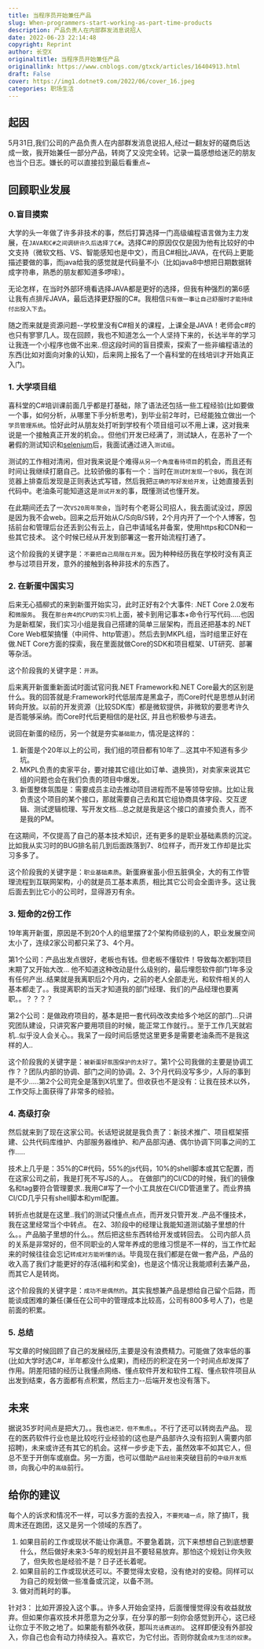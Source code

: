 ```yaml
---
title: 当程序员开始兼任产品
slug: When-programmers-start-working-as-part-time-products
description: 产品负责人在内部群发消息说招人
date: 2022-06-23 22:14:48
copyright: Reprint
author: 长空X
originaltitle: 当程序员开始兼任产品
originallink: https://www.cnblogs.com/gtxck/articles/16404913.html
draft: False
cover: https://img1.dotnet9.com/2022/06/cover_16.jpeg
categories: 职场生活
---
```


## 起因

5月31日,我们公司的产品负责人在内部群发消息说招人,经过一翻友好的磋商后达成一致，我开始兼任一部分产品，转岗了又没完全转。记录一篇感想给迷茫的朋友也当个日志。嫌长的可以直接拉到最后看重点~

## 回顾职业发展

### 0.盲目摸索

大学的头一年做了许多非技术的事，然后打算选择一门高级编程语言做为主力发展，在`JAVA和C#之间调研许久后选择了C#`。选择C#的原因仅仅是因为他有比较好的中文支持（微软文档、VS、智能感知也是中文），而且C#相比JAVA，在代码上更能描述要做的事，而java给我的感觉就是代码量不小（比如java8中想把日期数据转成字符串，熟悉的朋友都知道多啰嗦）。

无论怎样，在当时外部环境看选择JAVA都是更好的选择，但我有种强烈的第6感让我有点排斥JAVA，最后选择更舒服的C#。我相信`只有做一事让自己舒服时才能持续付出投入下去`。

随之而来就是资源问题--学校里没有C#相关的课程，上课全是JAVA！老师会c#的也只有寥寥几人。现在回顾，我也不知道怎么一个人坚持下来的，长达半年的学习让我连一个小程序也做不出来..但这段时间的盲目摸索，探索了一些非编程语法的东西(比如对面向对象的认知)，后来网上报名了一个喜科堂的在线培训才开始真正入门。

### 1. 大学项目组

喜科堂的C#培训课前面几乎都是打基础，除了语法还包括一些工程经验(比如要做一个事，如何分析，从哪里下手分析思考)，到毕业前2年时，已经能独立做出一个`学员管理系统`。恰好此时从朋友处打听到学校有个项目组可以不用上课，这对我来说是一个接触真正开发的机会。。但他们开发已经满了，测试缺人，在恶补了一个暑假的测试知识和[selenium](https://blog.csdn.NET/hjkl950217/category_6674413.html)后，我面试通过进入`测试组`。

测试的工作相对清闲，但对我来说是个难得`从另一个角度看待项目`的机会，而且还有时间让我继续打磨自己。比较骄傲的事有一个：当时在`测试时发现一个BUG`，我在浏览器上排查后发现是正则表达式写错，然后我把`正确的写好发给开发`，让她直接丢到代码中。老油条可能知道这是`测试开发`的事，既懂测试也懂开发。

在此期间还去了一次`VS20周年聚会`，当时有个老哥公司招人，我去面试没过，原因是因为我不会web。回来之后开始从C/S向B/S转，2个月内开了一个个人博客，包括前台和管理后台还丢到公有云上，自己申请域名并备案，使用https和CDN和一些其它技术。 这个时候已经从开发到部署这一套开始流程打通了。

这个阶段我的关键字是：`不要把自己局限在开发`。因为种种经历我在学校时没有真正参与过项目开发，意外的接触到各种非技术的东西了。

### 2. 在新蛋中国实习

后来无心插柳式的来到新蛋开始实习，此时正好有2个大事件: .NET Core 2.0发布和`微服务`。 我在`那台奔4的CPU的实习机`上面，被卡到用记事本+命令行写代码.....也因为是新框架，我们实习小组是我自己搭建的简单三层架构，而且还把基本的.NET Core Web框架搞懂（中间件、http管道）。然后去到MKPL组，当时组里正好在做.NET Core方面的探索，我在里面就做Core的SDK和项目框架、UT研究、部署等杂活。

这个阶段我的关键字是：`开源`。

后来离开新蛋重新面试时面试官问我.NET Framework和.NET Core最大的区别是什么。我的回答就是:Framework时代低层库是黑盒子，而Core时代是思想从封闭转向开放。以前的开发资源（比较SDK库）都是微软提供，非微软的要思考许久是否能够采纳。而Core时代后更相信的是社区, 并且也积极参与进去。

说回在新蛋的经历，另一个就是夯实`基础能力`，情况是这样的：

1. 新蛋是个20年以上的公司，我们组的项目都有10年了...这其中不知道有多少坑。
2. MKPL负责的卖家平台，要对接其它组(比如订单、退换货)，对卖家来说其它组的问题也会在我们负责的项目中爆发。
3. 新蛋整体氛围是：需要成员主动去推动项目进程而不是等领导安排。比如让我负责这个项目的某个接口，那就需要自己去和其它组协商具体字段、交互逻辑、测试逻辑梳理、写开发文档...总之就是我是这个接口的直接负责人，而不是我的PM。

在这期间，不仅提高了自己的基本技术知识，还有更多的是职业基础素质的沉淀。比如我从实习时的BUG排名前几到后面跌落到7、8位样子，而开发工作却是比实习多多了。

这个阶段我的关键字是：`职业基础素质`。新蛋麻雀虽小但五脏俱全，大的有工作管理流程到互联网架构，小的就是员工基本素质，相比其它公司会全面许多。这让我后面去到比它小的公司时，显得游刃有余。

### 3. 短命的2份工作

19年离开新蛋，原因是不到20个人的组里摆了2个架构师级别的人，职业发展空间太小了，连续2家公司都只呆了3、4个月。

第1个公司：产品出发点很好，老板也有钱。但老板不懂软件！导致每次都到项目末期了又开始大改... 他不知道这种改动是什么级别的，最后埋怨软件部门1年多没有任何产出..结果就是我离职后2个月内，之前的老人全部走光，和软件相关的人基本都走了。。我提离职的当天才知道我的部门经理、我们的产品经理也要离职。。？？？？

第2个公司：是做政府项目的，基本是把一套代码改改卖给多个地区的部门...只讲究团队建设，只讲究客户要用项目的时候，能正常工作就行。。至于工作几天就宕机..似乎没人会关心。。我呆了一段时间后感觉这里更多是需要老油条而不是我这样的人..

这个阶段我的关键字是：`被新蛋好氛围保护的太好了`。第1个公司我做的主要是协调工作？？团队内部的协调、部门之间的协调。2、3个月代码没写多少，人际的事到是不少.....第2个公司完全是落到X坑里了。但收获也不是没有：让我在技术以外，工作交际上面获得了非常多的经验。

### 4. 高级打杂

然后就来到了现在这家公司。长话短说就是我负责了：新技术推广、项目框架搭建、公共代码库维护、内部服务器维护、和产品部沟通、偶尔协调下同事之间的工作.....

技术上几乎是：35%的C#代码，55%的js代码，10%的shell脚本或其它配置，而在这家公司之前，我是打死不写JS的人。。 在做部门的CI/CD的时候，我们的镜像名和tag要符合管理要求..我用C#写了一个小工具放在CI/CD管道里了。而业界搞CI/CD几乎只有shell脚本和yml配置。

转折点也就是在这里..我们的测试只懂点点点，而开发只管开发..产品不懂技术，我在这里经常当个中转点。 在2、3阶段中的经理让我能知道测试脑子里想的什么。。产品脑子里想的什么。。然后把这些东西转给开发或转回去。  公司内部人员的关系是非常好的，但不同职业的人常年养成的思维习惯是不一样的，当工作忙起来的时候往往会忘记`转成对方能听懂的话`。毕竟现在我们都是在做一套产品，产品的收入高了我们才能更好的存活(福利和奖金)，也是这个情况让我能顺利去兼产品，而其它人是转岗。

这个阶段我的关键字是：`成功不是偶然的`。其实我想兼产品是想给自己留个后路，而能谈成困难的兼任(兼任在公司中的管理成本比较高，公司有800多号人了)，也是前面的积累。

### 5. 总结

写文章的时候回顾了自己的发展经历,主要是没有浪费精力。可能做了效率低的事(比如大学时选C#，半年都没什么成果)，而经历的积淀在另一个时间点却发挥了作用。阴差阳错的经历让我懂点网络、懂点软件开发和软件工程、懂点软件项目从出发到结束，各方面都有点积累，然后主力--后端开发也没有落下。

## 未来

据说35岁时间点是把大刀。。我也`迷茫，但不焦虑`。。不行了还可以转岗去产品。 现在的医药软件行业也是比较吃行业经验的(这也是产品部许久没有招到人需要内部招聘)，未来或许还有其它的机会。这样一步步走下去，虽然效率不如其它人，但总不至于开倒车或崩盘。另一方面，也可以借助`产品经验`来突破目前的`中级开发瓶颈`，向我心中的`高级`前行。

## 给你的建议

每个人的诉求和情况不一样，可以多方面的去投入，`不要死磕一点`，除了搞IT，我周末还在跑团，这又是另一个领域的东西了。

1. 如果目前的工作或现状不能让你满意。不要急着跳，沉下来想想自己到底想要什么，然后做好未来3-5年的规划并且不要轻易放弃。那怕这个规划让你失败了，但失败也是经验不是？日子还长着呢。
2. 如果目前的工作或现状还可以。不要觉得太安稳，没有绝对的安稳。同样可以为自己的规划做一些准备或沉淀，以备不测。
3. 做对而耗时的事。

针对3： 比如开源投入这个事。。许多人开始会坚持，后面慢慢觉得没有收益就放弃。但如果你喜欢技术并愿意为之分享，在分享的那一刻你会感觉到开心，这已经让你立于不败之地了。如果能有额外收获，那叫`充话费送的`。 这样即便没有外部投入，你自己也会有动力持续投入。喜欢它，为它付出。否则你就会`成为生活的奴隶`。
